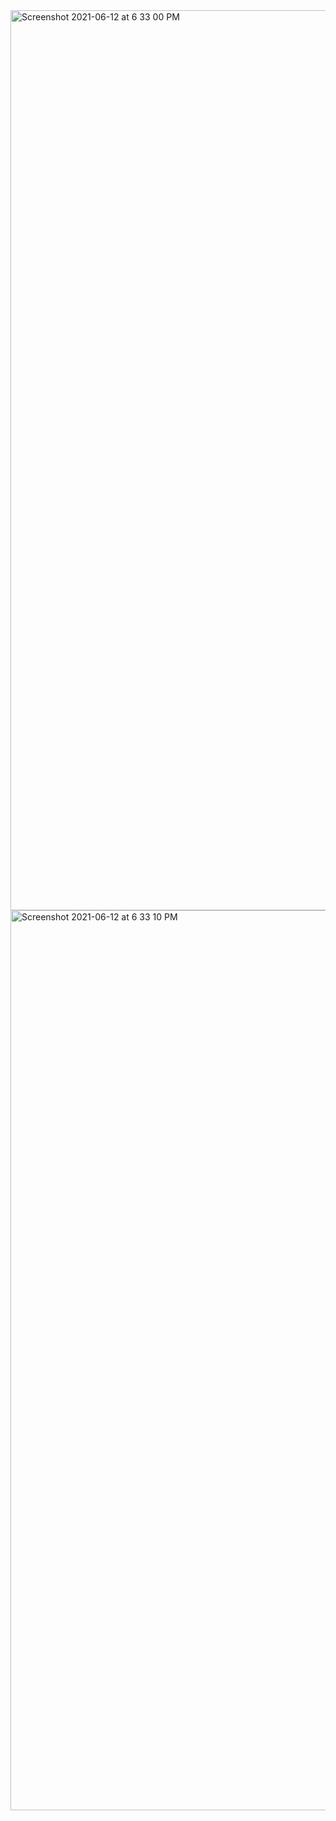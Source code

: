<img width="1440" alt="Screenshot 2021-06-12 at 6 33 00 PM" src="https://user-images.githubusercontent.com/67383465/121776883-deefc100-cbac-11eb-9f45-282258cdeeba.png">
<img width="1440" alt="Screenshot 2021-06-12 at 6 33 10 PM" src="https://user-images.githubusercontent.com/67383465/121776885-e1521b00-cbac-11eb-8a60-596ea234531e.png">
